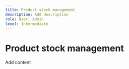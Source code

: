 ```yaml
---
title: Product stock management
description: Add description
role: User, Admin
level: Intermediate
---
```

# Product stock management

Add content